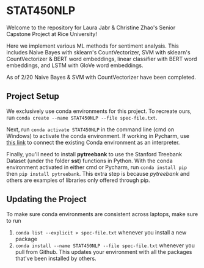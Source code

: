 # STAT450NLP

Welcome to the repository for Laura Jabr & Christine Zhao's Senior Capstone Project at Rice University!

Here we implement various ML methods for sentiment analysis. This includes Naive Bayes with sklearn's CountVectorizer, SVM with sklearn's CountVectorizer & BERT word embeddings, 
linear classifier with BERT word embeddings, and LSTM with GloVe word embeddings.

As of 2/20 Naive Bayes & SVM with CountVectorizer have been completed.

## Project Setup

We exclusively use conda environments for this project. To recreate ours, run `conda create --name STAT450NLP --file spec-file.txt`.

Next, run `conda activate STAT450NLP` in the command line (cmd on Windows) to activate the conda environment. If working in Pycharm, use [this link](https://www.jetbrains.com/help/pycharm/conda-support-creating-conda-virtual-environment.html) to connect the existing Conda environment as an interpreter.

Finally, you'll need to install **pytreebank** to use the Stanford Treebank Dataset (under the folder **sst**) functions in Python. With the conda environment activated in either cmd or Pycharm, run `conda install pip` then `pip install pytreebank`. This extra step is because *pytreebank* and others are examples of libraries only offered through pip.

## Updating the Project

To make sure conda environments are consistent across laptops, make sure to run 
1. `conda list --explicit > spec-file.txt` whenever you install a new package
2. `conda install --name STAT450NLP --file spec-file.txt` whenever you pull from Github. This updates your environment with all the packages that've been installed by others.